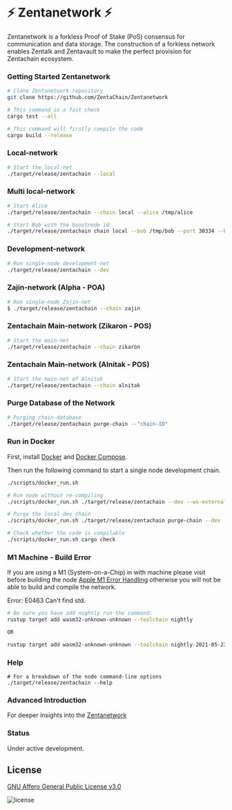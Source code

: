 # :zap: Zentanetwork :zap:

Zentanetwork is a forkless Proof of Stake (PoS) consensus for communication and data storage.
The construction of a forkless network enables Zentalk and Zentavault to make the perfect provision for Zentachain ecosystem.

### Getting Started Zentanetwork

```sh
# Clone Zentanetwork repository
git clone https://github.com/ZentaChain/Zentanetwork
```

```sh
# This command is a fast check
cargo test --all
```

```sh
# This command will firstly compile the code
cargo build --release
```

### Local-network

```bash
# Start the local-net
./target/release/zentachain --local
```

### Multi local-network

```bash
# Start Alice
./target/release/zentachain --chain local --alice /tmp/alice
````

```bash
# Start Bob with the boostnode id
./target/release/zentachain chain local --bob /tmp/bob --port 30334 --bootnodes '/ip4/127.0.0.1/tcp/30333/p2p/BOOTNODEID'
```

### Development-network

```bash
# Run single-node development-net
./target/release/zentachain --dev
```

### Zajin-network (Alpha - POA)

````bash
# Run single-node Zajin-net
$ ./target/release/zentachain --chain zajin
 ````

### Zentachain Main-network (Zikaron - POS)

```bash
# Start the main-net
./target/release/zentachain --chain zikaron
```

### Zentachain Main-network (Alnitak - POS)

```bash
# Start the main-net of Alnitak
./target/release/zentachain --chain alnitak
```

### Purge Database of the Network

```bash
# Purging chain-database
./target/release/zentachain purge-chain --"chain-ID"
```

### Run in Docker

First, install [Docker](https://docs.docker.com/get-docker/) and
[Docker Compose](https://docs.docker.com/compose/install/).

Then run the following command to start a single node development chain.

```bash
./scripts/docker_run.sh
```

```bash
# Run node without re-compiling
./scripts/docker_run.sh ./target/release/zentachain --dev --ws-external

# Purge the local dev chain
./scripts/docker_run.sh ./target/release/zentachain purge-chain --dev

# Check whether the code is compilable
./scripts/docker_run.sh cargo check
```

### M1 Machine - Build Error

If you are using a M1 (System-on-a-Chip) in with machine please visit before building the node [Apple M1 Error Handling](https://docs.zentachain.io/zentanetwork#apple-m1-compile-error-handling) otherwise you will not be able to build and compile the network.

Error: E0463 Can't find std.

```sh
# Be sure you have add nightly run the command:
rustup target add wasm32-unknown-unknown --toolchain nightly

OR

rustup target add wasm32-unknown-unknown --toolchain nightly-2021-05-23
````

### Help

```shell
# For a breakdown of the node command-line options
./target/release/zentachain --help
```

### Advanced Introduction 
For deeper insights into the [Zentanetwork](https://docs.zentachain.io/zentanetwork)

### Status
Under active development.

## License

[GNU Affero General Public License v3.0](https://github.com/ZentaChain/Zentanetwork/blob/master/LICENSE)

![license](https://img.shields.io/github/license/ZentaChain/Zentanetwork)
